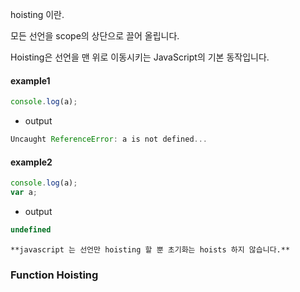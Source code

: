 hoisting 이란.  

모든 선언을 scope의 상단으로 끌어 올립니다.  

Hoisting은 선언을 맨 위로 이동시키는 JavaScript의 기본 동작입니다.  



#### example1
~~~javascript
console.log(a);
~~~
- output  
~~~javascript
Uncaught ReferenceError: a is not defined...
~~~

#### example2
~~~javascript
console.log(a);
var a;
~~~

- output  
~~~javascript
undefined
~~~


`**javascript 는 선언만 hoisting 할 뿐 초기화는 hoists 하지 않습니다.**`

### Function Hoisting
